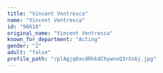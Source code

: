 ```yaml
---
title: "Vincent Ventresca"
name: "Vincent Ventresca"
id: "90610"
original_name: "Vincent Ventresca"
known_for_department: "Acting"
gender: "2"
adult: "false"
profile_path: "/plAgjq0xcdRkkdChywnxQ3rXs6j.jpg"
---
```

